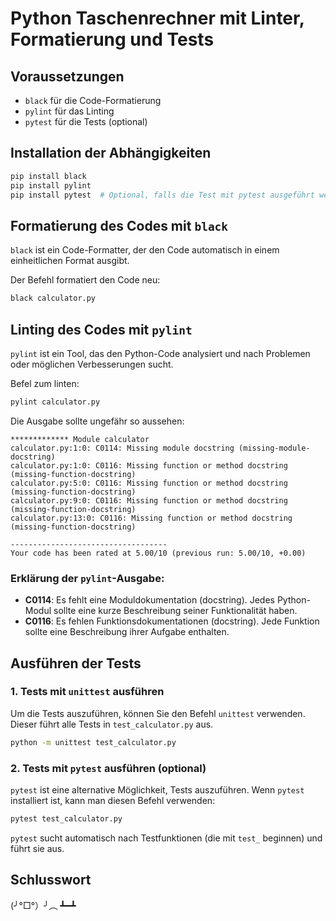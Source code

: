 # Python Taschenrechner mit Linter, Formatierung und Tests

## Voraussetzungen

- `black` für die Code-Formatierung
- `pylint` für das Linting
- `pytest` für die Tests (optional)

## Installation der Abhängigkeiten

```bash
pip install black
pip install pylint
pip install pytest  # Optional, falls die Test mit pytest ausgeführt werden sollen
```

## Formatierung des Codes mit `black`

`black` ist ein Code-Formatter, der den Code automatisch in einem einheitlichen Format ausgibt.

Der Befehl formatiert den Code neu:
```bash
black calculator.py
```

## Linting des Codes mit `pylint`

`pylint` ist ein Tool, das den Python-Code analysiert und nach Problemen oder möglichen Verbesserungen sucht.

Befel zum linten:
```bash
pylint calculator.py
```

Die Ausgabe sollte ungefähr so aussehen:

```
************* Module calculator
calculator.py:1:0: C0114: Missing module docstring (missing-module-docstring)
calculator.py:1:0: C0116: Missing function or method docstring (missing-function-docstring)
calculator.py:5:0: C0116: Missing function or method docstring (missing-function-docstring)
calculator.py:9:0: C0116: Missing function or method docstring (missing-function-docstring)
calculator.py:13:0: C0116: Missing function or method docstring (missing-function-docstring)

-----------------------------------
Your code has been rated at 5.00/10 (previous run: 5.00/10, +0.00)
```

### Erklärung der `pylint`-Ausgabe:

- **C0114**: Es fehlt eine Moduldokumentation (docstring). Jedes Python-Modul sollte eine kurze Beschreibung seiner Funktionalität haben.
- **C0116**: Es fehlen Funktionsdokumentationen (docstring). Jede Funktion sollte eine Beschreibung ihrer Aufgabe enthalten.

## Ausführen der Tests

### 1. **Tests mit `unittest` ausführen**

Um die Tests auszuführen, können Sie den Befehl `unittest` verwenden. Dieser führt alle Tests in `test_calculator.py` aus.

```bash
python -m unittest test_calculator.py
```

### 2. **Tests mit `pytest` ausführen** (optional)

`pytest` ist eine alternative Möglichkeit, Tests auszuführen. Wenn `pytest` installiert ist, kann man diesen Befehl verwenden:

```bash
pytest test_calculator.py
```

`pytest` sucht automatisch nach Testfunktionen (die mit `test_` beginnen) und führt sie aus.

## Schlusswort

(╯°□°）╯︵ ┻━┻